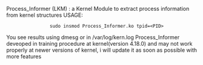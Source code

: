 Process_Informer (LKM) : a Kernel Module to extract process information from kernel structures
              USAGE:
              
                    sudo insmod Process_Informer.ko tpid=<PID>
                    
You see results using dmesg or in /var/log/kern.log
Process_Informer deveoped in training procedure at kernel(version 4.18.0) and may not work properly at newer versions of kernel, i will update it as soon as possible with more features

